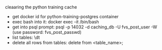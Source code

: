 
cleaaring the python training cache
* get docker id for python-training-postgres container
* exec bash into it:  docker exec -it <ID> /bin/bash
* get into psql prompt: psql -p 14032 -d caching_db -U fvs_post_user -W (use password: fvs_post_passwd)
* list tables: \dt
* delete all rows from tables: delete from <table_name>;

